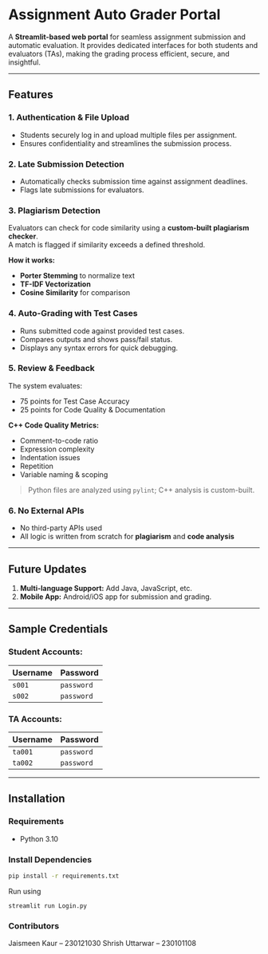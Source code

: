 # Assignment Auto Grader Portal

A **Streamlit-based web portal** for seamless assignment submission and automatic evaluation. It provides dedicated interfaces for both students and evaluators (TAs), making the grading process efficient, secure, and insightful.

---

##  Features

### 1.  Authentication & File Upload  
- Students securely log in and upload multiple files per assignment.  
- Ensures confidentiality and streamlines the submission process.

### 2.  Late Submission Detection  
- Automatically checks submission time against assignment deadlines.  
- Flags late submissions for evaluators.

### 3.  Plagiarism Detection  
Evaluators can check for code similarity using a **custom-built plagiarism checker**.  
A match is flagged if similarity exceeds a defined threshold.

**How it works:**
-  **Porter Stemming** to normalize text  
-  **TF-IDF Vectorization**  
-  **Cosine Similarity** for comparison

### 4. Auto-Grading with Test Cases  
- Runs submitted code against provided test cases.  
- Compares outputs and shows pass/fail status.  
- Displays any syntax errors for quick debugging.

### 5.  Review & Feedback  
The system evaluates:
- 75 points for Test Case Accuracy  
- 25 points for Code Quality & Documentation

**C++ Code Quality Metrics:**
-  Comment-to-code ratio  
-  Expression complexity  
-  Indentation issues  
-  Repetition  
-  Variable naming & scoping

> Python files are analyzed using `pylint`; C++ analysis is custom-built.

### 6.  No External APIs  
- No third-party APIs used  
- All logic is written from scratch for **plagiarism** and **code analysis**

---

##  Future Updates

1. **Multi-language Support:** Add Java, JavaScript, etc.  
2. **Mobile App:** Android/iOS app for submission and grading.

---

##  Sample Credentials

###  Student Accounts:
| Username     | Password   |
|--------------|------------|
| `s001`  | `password` |
| `s002`       | `password` |

### TA Accounts:
| Username     | Password   |
|--------------|------------|
| `ta001`      | `password` |
| `ta002`      | `password` |

---

##  Installation

###  Requirements
- Python 3.10

###  Install Dependencies
```bash
pip install -r requirements.txt
```
Run using
```
streamlit run Login.py
```
### Contributors

Jaismeen Kaur – 230121030
Shrish Uttarwar – 230101108



